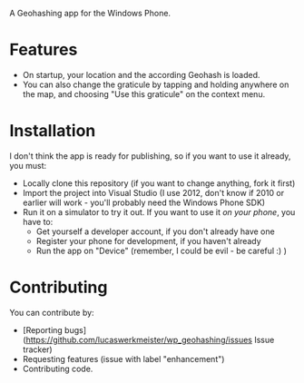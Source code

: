 A Geohashing app for the Windows Phone.

Features
========
* On startup, your location and the according Geohash is loaded.
* You can also change the graticule by tapping and holding anywhere on the map, and choosing "Use this graticule" on the context menu.

Installation
============
I don't think the app is ready for publishing, so if you want to use it already, you must:
* Locally clone this repository (if you want to change anything, fork it first)
* Import the project into Visual Studio (I use 2012, don't know if 2010 or earlier will work - you'll probably need the Windows Phone SDK)
* Run it on a simulator to try it out. If you want to use it *on your phone*, you have to:
  * Get yourself a developer account, if you don't already have one
  * Register your phone for development, if you haven't already
  * Run the app on "Device" (remember, I could be evil - be careful :) )

Contributing
============
You can contribute by:
* [Reporting bugs](https://github.com/lucaswerkmeister/wp_geohashing/issues Issue tracker)
* Requesting features (issue with label "enhancement")
* Contributing code.
